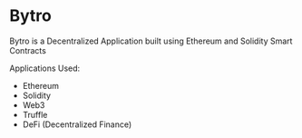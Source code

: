 # Bytro
Bytro is a Decentralized Application built using Ethereum and Solidity Smart Contracts

Applications Used:
* Ethereum
* Solidity
* Web3
* Truffle
* DeFi (Decentralized Finance)
